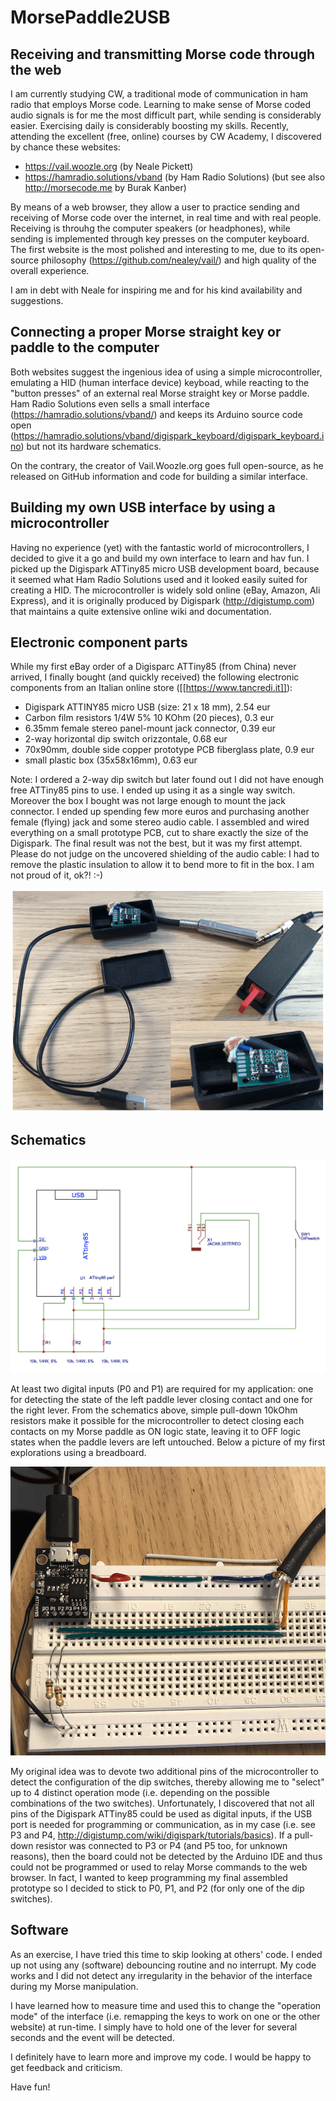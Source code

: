 # MorsePaddle2USB

## Receiving and transmitting Morse code through the web

I am currently studying CW, a traditional mode of communication in ham radio that employs Morse code. Learning to make sense of Morse coded audio signals is for me the most difficult part, while sending is considerably easier. Exercising daily is considerably boosting my skills. Recently, attending the excellent (free, online) courses by CW Academy, I discovered by chance these websites:

- https://vail.woozle.org (by Neale Pickett)
- https://hamradio.solutions/vband (by Ham Radio Solutions)
(but see also http://morsecode.me by Burak Kanber)

By means of a web browser, they allow a user to practice sending and receiving of Morse code over the internet, in real time and with real people. Receiving is throuhg the computer speakers (or headphones), while sending is implemented through key presses on the computer keyboard. The first website is the most polished and interesting to me, due to its open-source philosophy (https://github.com/nealey/vail/) and high quality of the overall experience. 

I am in debt with Neale for inspiring me and for his kind availability and suggestions.

## Connecting a proper Morse straight key or paddle to the computer

Both websites suggest the ingenious idea of using a simple microcontroller, emulating a HID (human interface device) keyboad, while reacting to the "button presses" of an external real Morse straight key or Morse paddle. Ham Radio Solutions even sells a small interface (https://hamradio.solutions/vband/) and keeps its Arduino source code open (https://hamradio.solutions/vband/digispark_keyboard/digispark_keyboard.ino) but not its hardware schematics.

On the contrary, the creator of Vail.Woozle.org goes full open-source, as he released on GitHub information and code for building a similar interface.


## Building my own USB interface by using a microcontroller

Having no experience (yet) with the fantastic world of microcontrollers, I decided to give it a go and build my own interface to learn and hav fun. I picked up the Digispark ATTiny85 micro USB development board, because it seemed what Ham Radio Solutions used and it looked easily suited for creating a HID. The microcontroller is widely sold online (eBay, Amazon, Ali Express), and it is originally produced by Digispark (http://digistump.com) that maintains a quite extensive online wiki and documentation. 


## Electronic component parts

While my first eBay order of a Digisparc ATTiny85 (from China) never arrived, I finally bought (and quickly received) the following electronic components from an Italian online store ([[https://www.tancredi.it]]):

- Digispark ATTINY85 micro USB (size:  21 x 18 mm),           2.54 eur 
- Carbon film resistors 1/4W 5% 10 KOhm (20 pieces),          0.3 eur
- 6.35mm female stereo panel-mount jack connector,            0.39 eur
- 2-way horizontal dip switch orizzontale,                    0.68 eur
- 70x90mm, double side copper prototype PCB fiberglass plate, 0.9 eur
- small plastic box (35x58x16mm),                             0.63 eur

Note: I ordered a 2-way dip switch but later found out I did not have enough free ATTiny85 pins to use. 
I ended up using it as a single way switch. Moreover the box I bought was not large enough to mount the jack connector. I ended up spending few more euros and purchasing another female (flying) jack and some stereo audio cable. I assembled and wired everything on a small prototype PCB, cut to share exactly the size of the Digispark. The final result was not the best, but it was my first attempt. Please do not judge on the uncovered shielding of the audio cable: I had to remove the plastic insulation to allow it to bend more to fit in the box. I am not proud of it, ok?! :-)

![](https://github.com/mgiugliano/MorsePaddle2USB/blob/main/photo&circuit/Assembly.png)

##   Schematics

![](https://github.com/mgiugliano/MorsePaddle2USB/blob/main/photo&circuit/Schematics.png)

At least two digital inputs (P0 and P1) are required for my application: one for detecting the state of the left paddle lever closing contact and one for the right lever. From the schematics above, simple pull-down 10kOhm resistors make it possible for the microcontroller to detect closing each contacts on my Morse paddle as ON logic state, leaving it to OFF logic states when the paddle levers are left untouched. Below a picture of my first explorations using a breadboard.

![](https://github.com/mgiugliano/MorsePaddle2USB/blob/main/photo&circuit/Breadboard_firstTest.png)

My original idea was to devote two additional pins of the microcontroller to detect the configuration of the dip switches, thereby allowing me to "select" up to 4 distinct operation mode (i.e. depending on the possible combinations of the two switches). Unfortunately, I discovered that not all pins of the Digispark ATTiny85 could be used as digital inputs, if the USB port is needed for programming or communication, as in my case (i.e. see P3 and P4, http://digistump.com/wiki/digispark/tutorials/basics). If a pull-down resistor was connected to P3 or P4 (and P5 too, for unknown reasons), then the board could not be detected by the Arduino IDE and thus could not be programmed or used to relay Morse commands to the web browser. In fact, I wanted to keep programming my final assembled prototype so I decided to stick to P0, P1, and P2 (for only one of the dip switches).

##   Software

As an exercise, I have tried this time to skip looking at others' code. I ended up not using any (software) debouncing routine and no interrupt. My code works and I did not detect any irregularity in the behavior of the interface during my Morse manipulation. 

I have learned how to measure time and used this to change the "operation mode" of the interface (i.e. remapping the keys to work on one or the other website) at run-time. I simply have to hold one of the lever for several seconds and the event will be detected.

I definitely have to learn more and improve my code. I would be happy to get feedback and criticism. 

Have fun!





